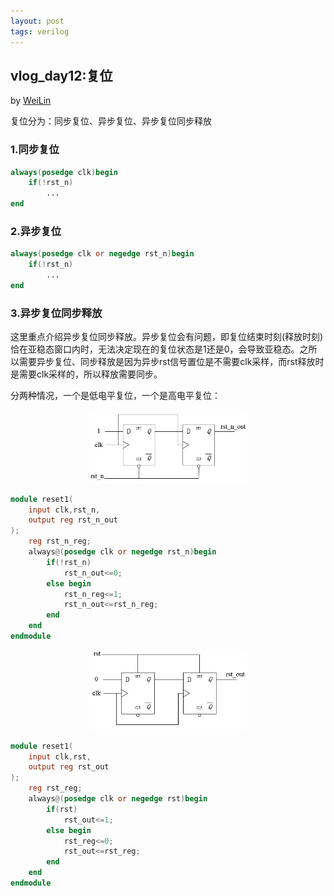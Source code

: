 ```yaml
---
layout: post
tags: verilog
---
```


## vlog_day12:复位
by [WeiLin](https://github.com/xLinWei)

复位分为：同步复位、异步复位、异步复位同步释放
### 1.同步复位
```verilog
always(posedge clk)begin
    if(!rst_n)
        ...
end
```

### 2.异步复位
```verilog
always(posedge clk or negedge rst_n)begin
    if(!rst_n)
        ...
end
```

### 3.异步复位同步释放
这里重点介绍异步复位同步释放。异步复位会有问题，即复位结束时刻(释放时刻)恰在亚稳态窗口内时，无法决定现在的复位状态是1还是0，会导致亚稳态。之所以需要异步复位、同步释放是因为异步rst信号置位是不需要clk采样，而rst释放时是需要clk采样的，所以释放需要同步。

分两种情况，一个是低电平复位，一个是高电平复位：
<center><img src="rst_n.png" width="50%"></center>

```verilog
module reset1(
    input clk,rst_n,
    output reg rst_n_out
);
    reg rst_n_reg;
    always@(posedge clk or negedge rst_n)begin
        if(!rst_n)
            rst_n_out<=0;
        else begin
            rst_n_reg<=1;
            rst_n_out<=rst_n_reg;
        end
    end
endmodule
```
<center><img src="rst.png" width="50%"></center>

```verilog
module reset1(
    input clk,rst,
    output reg rst_out
);
    reg rst_reg;
    always@(posedge clk or negedge rst)begin
        if(rst)
            rst_out<=1;
        else begin
            rst_reg<=0;
            rst_out<=rst_reg;
        end
    end
endmodule
```
